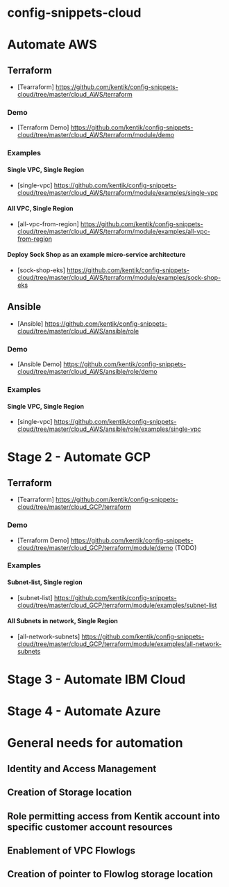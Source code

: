 # config-snippets-cloud

# Automate AWS
## Terraform
* [Tearraform] https://github.com/kentik/config-snippets-cloud/tree/master/cloud_AWS/terraform
### Demo
* [Terraform Demo] https://github.com/kentik/config-snippets-cloud/tree/master/cloud_AWS/terraform/module/demo
### Examples
#### Single VPC, Single Region
* [single-vpc] https://github.com/kentik/config-snippets-cloud/tree/master/cloud_AWS/terraform/module/examples/single-vpc
#### All VPC, Single Region
* [all-vpc-from-region] https://github.com/kentik/config-snippets-cloud/tree/master/cloud_AWS/terraform/module/examples/all-vpc-from-region 
#### Deploy Sock Shop as an example micro-service architecture
* [sock-shop-eks] https://github.com/kentik/config-snippets-cloud/tree/master/cloud_AWS/terraform/module/examples/sock-shop-eks

## Ansible
* [Ansible] https://github.com/kentik/config-snippets-cloud/tree/master/cloud_AWS/ansible/role
### Demo
* [Ansible Demo] https://github.com/kentik/config-snippets-cloud/tree/master/cloud_AWS/ansible/role/demo
### Examples
#### Single VPC, Single Region
* [single-vpc] https://github.com/kentik/config-snippets-cloud/tree/master/cloud_AWS/ansible/role/examples/single-vpc


# Stage 2 - Automate GCP
## Terraform
* [Tearraform] https://github.com/kentik/config-snippets-cloud/tree/master/cloud_GCP/terraform
### Demo
* [Terraform Demo] https://github.com/kentik/config-snippets-cloud/tree/master/cloud_GCP/terraform/module/demo (TODO)
### Examples
#### Subnet-list, Single region
* [subnet-list] https://github.com/kentik/config-snippets-cloud/tree/master/cloud_GCP/terraform/module/examples/subnet-list
#### All Subnets in network, Single Region
* [all-network-subnets] https://github.com/kentik/config-snippets-cloud/tree/master/cloud_GCP/terraform/module/examples/all-network-subnets


# Stage 3 - Automate IBM Cloud

# Stage 4 - Automate Azure

# General needs for automation
## Identity and Access Management
## Creation of Storage location
## Role permitting access from Kentik account into specific customer account resources
## Enablement of VPC Flowlogs
## Creation of pointer to Flowlog storage location
